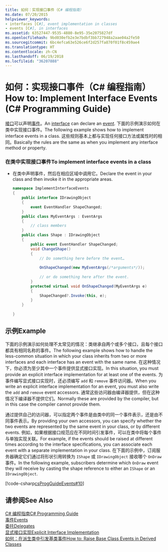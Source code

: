 ```yaml
---
title: 如何：实现接口事件（C# 编程指南）
ms.date: 07/20/2015
helpviewer_keywords:
- interfaces [C#], event implementation in classes
- events [C#], in interfaces
ms.assetid: 63527447-9535-4880-8e95-35e2075827df
ms.openlocfilehash: 9bd030efb2e3e7bdbf3bb727948a2aae04a2fe50
ms.sourcegitcommit: 6bc4efca63e526ce6f2d257fa870f01f8c459ae4
ms.translationtype: HT
ms.contentlocale: zh-CN
ms.lasthandoff: 06/19/2018
ms.locfileid: "36207888"
---
```

# <a name="how-to-implement-interface-events-c-programming-guide"></a><span data-ttu-id="df33d-102">如何：实现接口事件（C# 编程指南）</span><span class="sxs-lookup"><span data-stu-id="df33d-102">How to: Implement Interface Events (C# Programming Guide)</span></span>
<span data-ttu-id="df33d-103">[接口](../../../csharp/language-reference/keywords/interface.md)可以声明[事件](../../../csharp/language-reference/keywords/event.md)。</span><span class="sxs-lookup"><span data-stu-id="df33d-103">An [interface](../../../csharp/language-reference/keywords/interface.md) can declare an [event](../../../csharp/language-reference/keywords/event.md).</span></span> <span data-ttu-id="df33d-104">下面的示例演示如何在类中实现接口事件。</span><span class="sxs-lookup"><span data-stu-id="df33d-104">The following example shows how to implement interface events in a class.</span></span> <span data-ttu-id="df33d-105">这些规则基本上都与实现任何接口方法或属性时的相同。</span><span class="sxs-lookup"><span data-stu-id="df33d-105">Basically the rules are the same as when you implement any interface method or property.</span></span>  
  
### <a name="to-implement-interface-events-in-a-class"></a><span data-ttu-id="df33d-106">在类中实现接口事件</span><span class="sxs-lookup"><span data-stu-id="df33d-106">To implement interface events in a class</span></span>  
  
-   <span data-ttu-id="df33d-107">在类中声明事件，然后在相应区域中调用它。</span><span class="sxs-lookup"><span data-stu-id="df33d-107">Declare the event in your class and then invoke it in the appropriate areas.</span></span>  
  
    ```csharp
    namespace ImplementInterfaceEvents  
    {  
        public interface IDrawingObject  
        {  
            event EventHandler ShapeChanged;  
        }  
        public class MyEventArgs : EventArgs   
        {  
            // class members  
        }  
        public class Shape : IDrawingObject  
        {  
            public event EventHandler ShapeChanged;  
            void ChangeShape()  
            {  
                // Do something here before the event…  
  
                OnShapeChanged(new MyEventArgs(/*arguments*/));  
  
                // or do something here after the event.   
            }  
            protected virtual void OnShapeChanged(MyEventArgs e)  
            {  
                ShapeChanged?.Invoke(this, e);  
            }  
        }  
  
    }  
    ```  
  
## <a name="example"></a><span data-ttu-id="df33d-108">示例</span><span class="sxs-lookup"><span data-stu-id="df33d-108">Example</span></span>  
<span data-ttu-id="df33d-109">下面的示例演示如何处理不太常见的情况：类继承自两个或多个接口，且每个接口都具有相同名称的事件。</span><span class="sxs-lookup"><span data-stu-id="df33d-109">The following example shows how to handle the less-common situation in which your class inherits from two or more interfaces and each interface has an event with the same name.</span></span> <span data-ttu-id="df33d-110">在这种情况下，你必须为至少其中一个事件提供显式接口实现。</span><span class="sxs-lookup"><span data-stu-id="df33d-110">In this situation, you must provide an explicit interface implementation for at least one of the events.</span></span> <span data-ttu-id="df33d-111">为事件编写显式接口实现时，还必须编写 `add` 和 `remove` 事件访问器。</span><span class="sxs-lookup"><span data-stu-id="df33d-111">When you write an explicit interface implementation for an event, you must also write the `add` and `remove` event accessors.</span></span> <span data-ttu-id="df33d-112">通常这些访问器由编译器提供，但在这种情况下编译器不提供它们。</span><span class="sxs-lookup"><span data-stu-id="df33d-112">Normally these are provided by the compiler, but in this case the compiler cannot provide them.</span></span>  
  
<span data-ttu-id="df33d-113">通过提供自己的访问器，可以指定两个事件是由类中的同一个事件表示，还是由不同事件表示。</span><span class="sxs-lookup"><span data-stu-id="df33d-113">By providing your own accessors, you can specify whether the two events are represented by the same event in your class, or by different events.</span></span> <span data-ttu-id="df33d-114">例如，如果根据接口规范应在不同时间引发事件，可以在类中将每个事件与单独实现关联。</span><span class="sxs-lookup"><span data-stu-id="df33d-114">For example, if the events should be raised at different times according to the interface specifications, you can associate each event with a separate implementation in your class.</span></span> <span data-ttu-id="df33d-115">在下面的示例中，订阅服务器确定它们通过将形状引用转换为 `IShape` 或 `IDrawingObject` 接收哪个 `OnDraw` 事件。</span><span class="sxs-lookup"><span data-stu-id="df33d-115">In the following example, subscribers determine which `OnDraw` event they will receive by casting the shape reference to either an `IShape` or an `IDrawingObject`.</span></span>  
  
 [!code-csharp[csProgGuideEvents#10](../../../csharp/programming-guide/events/codesnippet/CSharp/how-to-implement-interface-events_1.cs)]  
  
## <a name="see-also"></a><span data-ttu-id="df33d-116">请参阅</span><span class="sxs-lookup"><span data-stu-id="df33d-116">See Also</span></span>  
 [<span data-ttu-id="df33d-117">C# 编程指南</span><span class="sxs-lookup"><span data-stu-id="df33d-117">C# Programming Guide</span></span>](../../../csharp/programming-guide/index.md)  
 [<span data-ttu-id="df33d-118">事件</span><span class="sxs-lookup"><span data-stu-id="df33d-118">Events</span></span>](../../../csharp/programming-guide/events/index.md)  
 [<span data-ttu-id="df33d-119">委托</span><span class="sxs-lookup"><span data-stu-id="df33d-119">Delegates</span></span>](../../../csharp/programming-guide/delegates/index.md)  
 [<span data-ttu-id="df33d-120">显式接口实现</span><span class="sxs-lookup"><span data-stu-id="df33d-120">Explicit Interface Implementation</span></span>](../../../csharp/programming-guide/interfaces/explicit-interface-implementation.md)  
 [<span data-ttu-id="df33d-121">如何：在派生类中引发基类事件</span><span class="sxs-lookup"><span data-stu-id="df33d-121">How to: Raise Base Class Events in Derived Classes</span></span>](../../../csharp/programming-guide/events/how-to-raise-base-class-events-in-derived-classes.md)
